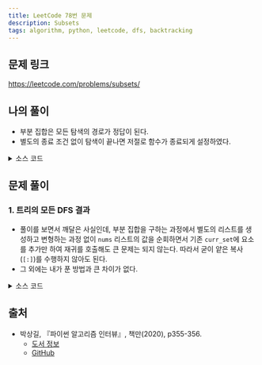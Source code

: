 ```yaml
---
title: LeetCode 78번 문제
description: Subsets
tags: algorithm, python, leetcode, dfs, backtracking
---
```


## 문제 링크

https://leetcode.com/problems/subsets/

## 나의 풀이

- 부분 집합은 모든 탐색의 경로가 정답이 된다.
- 별도의 종료 조건 없이 탐색이 끝나면 저절로 함수가 종료되게 설정하였다.

<details>
<summary>소스 코드</summary>
<div markdown="1">

```python
from typing import List


class MySolution1:
    def subsets(self, nums: List[int]) -> List[List[int]]:
        def dfs(idx, curr_set=[]):
            result.append(curr_set)
            for i in range(idx, len(nums)):
                new_set = curr_set[:]
                dfs(i + 1, new_set + [nums[i]])

        result = []
        dfs(0)
        return result
```

</div>
</details>

## 문제 풀이

### 1. 트리의 모든 DFS 결과

- 풀이를 보면서 깨달은 사실인데, 부분 집합을 구하는 과정에서 별도의 리스트를 생성하고 변형하는 과정 없이 `nums` 리스트의 값을 순회하면서 기존 `curr_set`에 요소를 추가만 하여 재귀를 호출해도 큰 문제는 되지 않는다. 따라서 굳이 얕은 복사(`[:]`)를 수행하지 않아도 된다.
- 그 외에는 내가 푼 방법과 큰 차이가 없다.

<details>
<summary>소스 코드</summary>
<div markdown="1">

```python
from typing import List


class Solution1:
    def subsets(self, nums: List[int]) -> List[List[int]]:
        result = []

        def dfs(index, path):
            # 매번 결과 추가
            result.append(path)

            # 경로를 만들면서 DFS
            for i in range(index, len(nums)):
                dfs(i + 1, path + [nums[i]])

        dfs(0, [])
        return result
```

</div>
</details>

## 출처

- 박상길, 『파이썬 알고리즘 인터뷰』, 책만(2020), p355-356.
  - [도서 정보](https://www.onlybook.co.kr/entry/algorithm-interview)
  - [GitHub](https://github.com/onlybooks/algorithm-interview)
